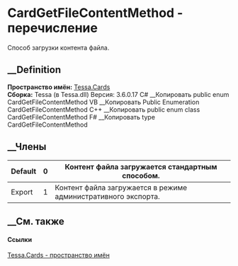 # CardGetFileContentMethod - перечисление
Способ загрузки контента файла.
## __Definition
 **Пространство имён:** [Tessa.Cards](N_Tessa_Cards.htm)  
 **Сборка:** Tessa (в Tessa.dll) Версия: 3.6.0.17
C# __Копировать
     public enum CardGetFileContentMethod
VB __Копировать
     Public Enumeration CardGetFileContentMethod
C++ __Копировать
     public enum class CardGetFileContentMethod
F# __Копировать
     type CardGetFileContentMethod
##  __Члены
Default| 0|  Контент файла загружается стандартным способом.  
---|---|---  
Export| 1|  Контент файла загружается в режиме административного экспорта.  
## __См. также
#### Ссылки
[Tessa.Cards - пространство имён](N_Tessa_Cards.htm)
